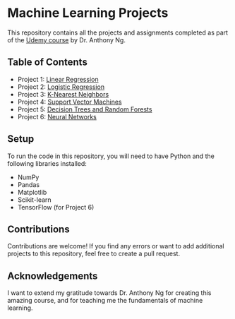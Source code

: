 # Machine Learning Projects

This repository contains all the projects and assignments completed as part of the [Udemy course](https://www.udemy.com/course/the-complete-machine-learning-course-with-python/) by Dr. Anthony Ng.

## Table of Contents

- Project 1: [Linear Regression](https://github.com/supreethavadhani/Machine_Learning_Training/tree/master/projects/Project%201%20-%20Linear%20Regression)
- Project 2: [Logistic Regression](/logistic_regression)
- Project 3: [K-Nearest Neighbors](/k_nearest_neighbors)
- Project 4: [Support Vector Machines](/support_vector_machines)
- Project 5: [Decision Trees and Random Forests](/decision_trees)
- Project 6: [Neural Networks](/neural_networks)

## Setup

To run the code in this repository, you will need to have Python and the following libraries installed:

- NumPy
- Pandas
- Matplotlib
- Scikit-learn
- TensorFlow (for Project 6)

## Contributions

Contributions are welcome! If you find any errors or want to add additional projects to this repository, feel free to create a pull request.

## Acknowledgements

I want to extend my gratitude towards Dr. Anthony Ng for creating this amazing course, and for teaching me the fundamentals of machine learning.
